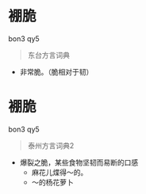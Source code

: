 # 䙀脆
bon3 qy5
> 东台方言词典
- 非常脆。（脆相对于韧）

# 䙀脆
bon3 qy5
> 泰州方言词典2
- 爆裂之脆，某些食物坚韧而易断的口感
  - 麻花儿煠得～的。
  - ～的杨花萝卜
